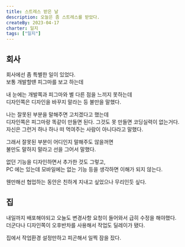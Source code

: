 ```yaml
---
title: 스트레스 받은 날
description: 오늘은 좀 스트레스를 받았다.
createBy: 2023-04-17
charter: 일지
tags: ["일지"]
---
```


## 회사

회사에선 좀 특별한 일이 있었다.  
보통 개발할떈 피그마를 보고 하는데

내 눈에는 개발쪽과 피그마와 별 다른 점을 느끼지 못하는데  
디자인쪽은 디자인을 바꾸지 말라는 등 불만을 말했다.

나는 잘못된 부분을 말해주면 고치겠다고 했는데  
디자인쪽은 피그마랑 똑같이 만들면 된다. 그것도 못 만들면 코딩실력이 없는거다.  
자신은 그런거 하나 하나 떠 먹여주는 사람이 아니다라고 말했다.

그래서 잘못된 부분이 어디인지 말해주도 않을꺼면  
불만도 말하지 말라고 선을 그어서 말했다.

없던 기능을 디자인하면서 추가한 것도 그렇고,  
PC 에는 있는데 모바일에는 없는 기능 등을 생각하면 이해가 되지 않는다.

웬만해선 협업하는 동안은 친하게 지내고 싶었으나 무리인듯 싶다.

## 집

내일까지 배포해야되고 오늘도 변경사항 요청이 들어와서 급히 수정을 해야했다.  
더군다나 디자인쪽이 오후반차를 사용해서 작업도 딜레이가 됐다.

집에서 작업환경 설정만하고 피곤해서 일찍 잠을 잤다.
